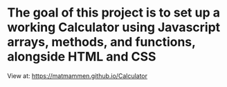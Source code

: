 # The goal of this project is to set up a working Calculator using Javascript arrays, methods, and functions, alongside HTML and CSS
View at: https://matmammen.github.io/Calculator
